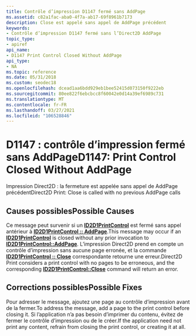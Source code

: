 ```yaml
---
title: Contrôle d’impression D1147 fermé sans AddPage
ms.assetid: c82a1fac-aba0-4f7a-ab17-69f8961b7173
description: Close est appelé sans appel de AddPage précédent
keywords:
- Contrôle d’impression D1147 fermé sans l’Direct2D AddPage
topic_type:
- apiref
api_name:
- D1147 Print Control Closed Without AddPage
api_type:
- NA
ms.topic: reference
ms.date: 05/31/2018
ms.custom: seodec18
ms.openlocfilehash: dcead1aa6bdd929eb1bee52415d073150f9222eb
ms.sourcegitcommit: 80ee822f6ebcbcc8f60042e0d14a39ef6989c731
ms.translationtype: MT
ms.contentlocale: fr-FR
ms.lasthandoff: 03/27/2021
ms.locfileid: "106528846"
---
```

# <a name="d1147-print-control-closed-without-addpage"></a><span data-ttu-id="e5013-104">D1147 : contrôle d’impression fermé sans AddPage</span><span class="sxs-lookup"><span data-stu-id="e5013-104">D1147: Print Control Closed Without AddPage</span></span>

<span data-ttu-id="e5013-105">Impression Direct2D : la fermeture est appelée sans appel de AddPage précédent</span><span class="sxs-lookup"><span data-stu-id="e5013-105">Direct2D Print: Close is called with no previous AddPage calls</span></span>






 

## <a name="possible-causes"></a><span data-ttu-id="e5013-106">Causes possibles</span><span class="sxs-lookup"><span data-stu-id="e5013-106">Possible Causes</span></span>

<span data-ttu-id="e5013-107">Ce message peut survenir si un [**ID2D1PrintControl**](/windows/win32/api/d2d1_1/nn-d2d1_1-id2d1printcontrol) est fermé sans appel antérieur à [**ID2D1PrintControl :: AddPage**](/windows/win32/api/d2d1_1/nf-d2d1_1-id2d1printcontrol-addpage).</span><span class="sxs-lookup"><span data-stu-id="e5013-107">This message may occur if an [**ID2D1PrintControl**](/windows/win32/api/d2d1_1/nn-d2d1_1-id2d1printcontrol) is closed without any prior invocation to [**ID2D1PrintControl::AddPage**](/windows/win32/api/d2d1_1/nf-d2d1_1-id2d1printcontrol-addpage).</span></span> <span data-ttu-id="e5013-108">L’impression Direct2D prend en compte un contrôle d’impression sans aucune page erronée, et la commande [**ID2D1PrintControl :: Close**](/windows/win32/api/d2d1_1/nf-d2d1_1-id2d1printcontrol-close) correspondante retourne une erreur.</span><span class="sxs-lookup"><span data-stu-id="e5013-108">Direct2D Print considers a print control with no pages to be erroneous, and the corresponding [**ID2D1PrintControl::Close**](/windows/win32/api/d2d1_1/nf-d2d1_1-id2d1printcontrol-close) command will return an error.</span></span>

## <a name="possible-fixes"></a><span data-ttu-id="e5013-109">Corrections possibles</span><span class="sxs-lookup"><span data-stu-id="e5013-109">Possible Fixes</span></span>

<span data-ttu-id="e5013-110">Pour adresser le message, ajoutez une page au contrôle d’impression avant de la fermer.</span><span class="sxs-lookup"><span data-stu-id="e5013-110">To address the message, add a page to the print control before closing it.</span></span> <span data-ttu-id="e5013-111">Si l’application n’a pas besoin d’imprimer du contenu, évitez de fermer le contrôle d’impression ou de le créer.</span><span class="sxs-lookup"><span data-stu-id="e5013-111">If the application need not print any content, refrain from closing the print control, or creating it at all.</span></span>

 

 
